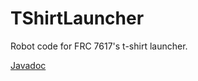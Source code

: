# TShirtLauncher

Robot code for FRC 7617's t-shirt launcher.

[Javadoc](https://roboblazers7617.github.io/TShirtLauncher/)
